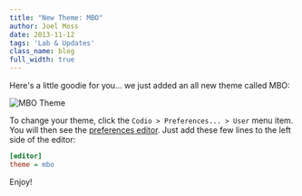 ```yaml
---
title: "New Theme: MBO"
author: Joel Moss
date: 2013-11-12
tags: 'Lab & Updates'
class_name: blog
full_width: true
---
```


Here's a little goodie for you... we just added an all new theme called MBO:

![MBO Theme](blog/mbo-theme.png)

To change your theme, click the `Codio > Preferences... > User` menu item. You will then see the [preferences editor](/docs/settings-prefs/codio-prefs/). Just add these few lines to the left side of the editor:

```ini
[editor]
theme = mbo
```

Enjoy!